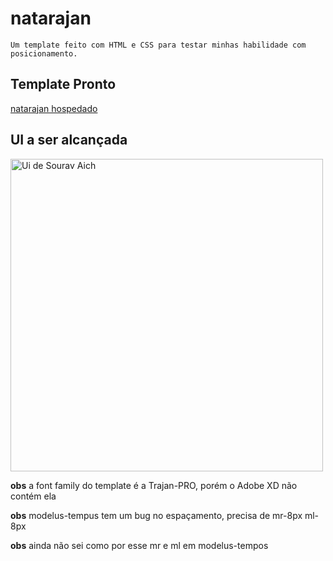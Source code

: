 # natarajan

    Um template feito com HTML e CSS para testar minhas habilidade com posicionamento.

## Template Pronto

[natarajan hospedado](https://joaoquinto.github.io/natarajan/template/index.html)

## UI a ser alcançada

<img src="./ui.png" alt="Ui de Sourav Aich" width="500"/>

**obs** a font family do template é a Trajan-PRO, porém o Adobe XD não contém ela

**obs** modelus-tempus tem um bug no espaçamento, precisa de mr-8px ml-8px

**obs** ainda não sei como por esse mr e ml em modelus-tempos

